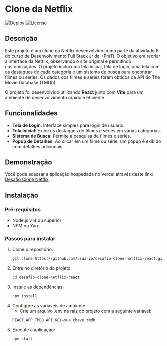 # Clone da Netflix

[![Deploy](https://img.shields.io/badge/Vercel-Live-blue)](https://desafio-clone-netflix-react.vercel.app/)
[![License](https://img.shields.io/badge/license-MIT-green.svg)](LICENSE)

## Descrição

Este projeto é um clone da Netflix desenvolvido como parte da atividade 6 do curso de Desenvolvimento Full Stack Jr da +PraTi. O objetivo era recriar a interface da Netflix, observando o site original e permitindo customizações. O projeto inclui uma tela inicial, tela de login, uma tela com os destaques de cada categoria e um sistema de busca para encontrar filmes ou séries. Os dados dos filmes e séries foram obtidos da API do The Movie Database (TMDb).

O projeto foi desenvolvido utilizando **React** junto com **Vite** para um ambiente de desenvolvimento rápido e eficiente.

## Funcionalidades

- **Tela de Login**: Interface simples para login de usuário.
- **Tela Inicial**: Exibe os destaques de filmes e séries em várias categorias.
- **Sistema de Busca**: Permite a pesquisa de filmes e séries.
- **Popup de Detalhes**: Ao clicar em um filme ou série, um popup é exibido com detalhes adicionais.

## Demonstração

Você pode acessar a aplicação hospedada no Vercel através deste link: [Desafio Clone Netflix](https://desafio-clone-netflix-react.vercel.app/).

## Instalação

### Pré-requisitos

- Node.js v14 ou superior
- NPM ou Yarn

### Passos para instalar

1. Clone o repositório:
   ```bash
   git clone https://github.com/usuario/desafio-clone-netflix-react.git
   ```
2. Entre no diretório do projeto:
   ```bash
   cd desafio-clone-netflix-react
   ```
3. Instale as dependências:
   ```bash
   npm install
   ```
4. Configure as variáveis de ambiente:
   - Crie um arquivo .env na raiz do projeto com a seguinte variável:
   ```bash
   REACT_APP_TMDB_API_KEY=sua_chave_tmdb
   ```
6. Execute a aplicação:
   ```bash
   npm start
   ```


